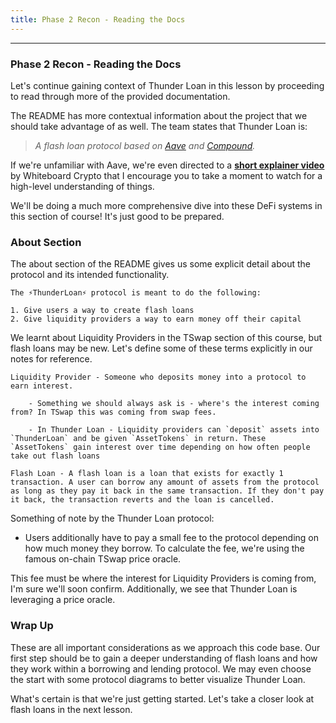 ```yaml
---
title: Phase 2 Recon - Reading the Docs
---
```


---

### Phase 2 Recon - Reading the Docs

Let's continue gaining context of Thunder Loan in this lesson by proceeding to read through more of the provided documentation.

The README has more contextual information about the project that we should take advantage of as well. The team states that Thunder Loan is:

> _A flash loan protocol based on [Aave](https://aave.com/) and [Compound](https://compound.finance/)._

If we're unfamiliar with Aave, we're even directed to a [**short explainer video**](https://www.youtube.com/watch?v=dTCwssZ116A) by Whiteboard Crypto that I encourage you to take a moment to watch for a high-level understanding of things.

We'll be doing a much more comprehensive dive into these DeFi systems in this section of course! It's just good to be prepared.

### About Section

The about section of the README gives us some explicit detail about the protocol and its intended functionality.

```
The ⚡️ThunderLoan⚡️ protocol is meant to do the following:

1. Give users a way to create flash loans
2. Give liquidity providers a way to earn money off their capital
```

We learnt about Liquidity Providers in the TSwap section of this course, but flash loans may be new. Let's define some of these terms explicitly in our notes for reference.

```
Liquidity Provider - Someone who deposits money into a protocol to earn interest.

    - Something we should always ask is - where's the interest coming from? In TSwap this was coming from swap fees.

    - In Thunder Loan - Liquidity providers can `deposit` assets into `ThunderLoan` and be given `AssetTokens` in return. These `AssetTokens` gain interest over time depending on how often people take out flash loans

Flash Loan - A flash loan is a loan that exists for exactly 1 transaction. A user can borrow any amount of assets from the protocol as long as they pay it back in the same transaction. If they don't pay it back, the transaction reverts and the loan is cancelled.
```

Something of note by the Thunder Loan protocol:

- Users additionally have to pay a small fee to the protocol depending on how much money they borrow. To calculate the fee, we're using the famous on-chain TSwap price oracle.

This fee must be where the interest for Liquidity Providers is coming from, I'm sure we'll soon confirm. Additionally, we see that Thunder Loan is leveraging a price oracle.

### Wrap Up

These are all important considerations as we approach this code base. Our first step should be to gain a deeper understanding of flash loans and how they work within a borrowing and lending protocol. We may even choose the start with some protocol diagrams to better visualize Thunder Loan.

What's certain is that we're just getting started. Let's take a closer look at flash loans in the next lesson.
